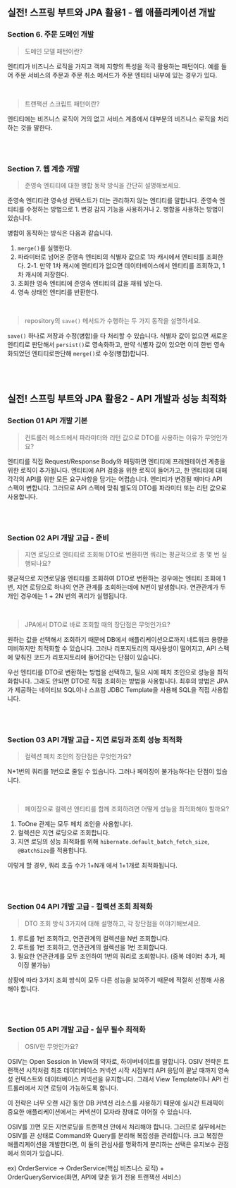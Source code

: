 ## 실전! 스프링 부트와 JPA 활용1 - 웹 애플리케이션 개발

### Section 6. 주문 도메인 개발
> 도메인 모델 패턴이란?

엔티티가 비즈니스 로직을 가지고 객체 지향의 특성을 적극 활용하는 패턴이다. 예를 들어 주문 서비스의 주문과 주문 취소 메서드가 주문 엔티티 내부에 있는 경우가 있다.

<br>

> 트랜잭션 스크립트 패턴이란?

엔티티에는 비즈니스 로직이 거의 없고 서비스 계층에서 대부분의 비즈니스 로직을 처리하는 것을 말한다.

<br>

<br>

### Section 7. 웹 계층 개발
> 준영속 엔티티에 대한 병합 동작 방식을 간단히 설명해보세요.

준영속 엔티티란 영속성 컨텍스트가 더는 관리하지 않는 엔티티를 말합니다. 준영속 엔티티를 수정하는 방법으로 1. 변경 감지 기능을 사용하거나 2. 병합을 사용하는 방법이 있습니다.

병합이 동작하는 방식은 다음과 같습니다.
1. `merge()`를 실행한다.
2. 파라미터로 넘어온 준영속 엔티티의 식별자 값으로 1차 캐시에서 엔티티를 조회한다.
2-1. 만약 1차 캐시에 엔티티가 없으면 데이터베이스에서 엔티티를 조회하고, 1차 캐시에 저장한다.
3. 조회한 영속 엔티티에 준영속 엔티티의 값을 채워 넣는다.
4. 영속 상태인 엔티티를 반환한다.

<br>

> repository의 `save()` 메서드가 수행하는 두 가지 동작을 설명하세요.

`save()` 하나로 저장과 수정(병합)을 다 처리할 수 있습니다. 식별자 값이 없으면 새로운 엔티티로 판단해서 `persist()`로 영속화하고, 만약 식별자 값이 있으면 이미 한번 영속화되었던 엔티티로판단해 `merge()`로 수정(병합)합니다.

<br>

<br>

## 실전! 스프링 부트와 JPA 활용2 - API 개발과 성능 최적화

### Section 01 API 개발 기본
> 컨트롤러 메소드에서 파라미터와 리턴 값으로 DTO를 사용하는 이유가 무엇인가요?

엔티티를 직접 Request/Response Body와 매핑하면 엔티티에 프레젠테이션 계층을 위한 로직이 추가됩니다. 엔티티에 API 검증을 위한 로직이 들어가고, 한 엔티티에 대해 각각의 API를 위한 모든 요구사항을 담기는 어렵습니다. 엔티티가 변경될 때마다 API 스펙이 변합니다. 그러므로 API 스펙에 맞춰 별도의 DTO를 파라미터 또는 리턴 값으로 사용합니다.

<br>

<br>

### Section 02 API 개발 고급 - 준비
> 지연 로딩으로 엔티티로 조회해 DTO로 변환하면 쿼리는 평균적으로 총 몇 번 실행되나요?

평균적으로 지연로딩을 엔티티를 조회하여 DTO로 변환하는 경우에는 엔티티 조회에 1번, 지연 로딩으로 하나의 연관 관계를 조회하는데에 N번이 발생합니다. 연관관계가 두 개인 경우에는 1 + 2N 번의 쿼리가 실행됩니다.

<br>

> JPA에서 DTO로 바로 조회할 때의 장단점은 무엇인가요?

원하는 값을 선택해서 조회하기 때문에 DB에서 애플리케이션으로까지 네트워크 용량을 미비하지만 최적화할 수 있습니다. 그러나 리포지토리의 재사용성이 떨어지고, API 스펙에 맞춰진 코드가 리포지토리에 들어간다는 단점이 있습니다.

우선 엔티티를 DTO로 변환하는 방법을 선택하고, 필요 시에 페치 조인으로 성능을 최적화합니다. 그래도 안되면 DTO로 직접 조회하는 방법을 사용합니다. 최후의 방법은 JPA가 제공하는 네이티브 SQL이나 스프링 JDBC Template을 사용해 SQL을 직접 사용합니다.

<br>

<br>

### Section 03 API 개발 고급 - 지연 로딩과 조회 성능 최적화
> 컬렉션 페치 조인의 장단점은 무엇인가요?

N+1번의 쿼리를 1번으로 줄일 수 있습니다. 그러나 페이징이 불가능하다는 단점이 있습니다.

<br>

> 페이징으로 컬렉션 엔티티를 함께 조회하려면 어떻게 성능을 최적화해야 할까요?

1. ToOne 관계는 모두 페치 조인을 사용합니다.
2. 컬렉션은 지연 로딩으로 조회합니다.
3. 지연 로딩의 성능 최적화를 위해 `hibernate.default_batch_fetch_size`, `@BatchSize`를 적용합니다.

이렇게 할 경우, 쿼리 호출 수가 1+N개 에서 1+1개로 최적화됩니다.


<br>

<br>

### Section 04 API 개발 고급 - 컬렉션 조회 최적화
> DTO 조회 방식 3가지에 대해 설명하고, 각 장단점을 이야기해보세요.

1. 루트를 1번 조회하고, 연관관계의 컬렉션을 N번 조회합니다. 
2. 루트를 1번 조회하고, 연관관계의 컬렉션을 1번 조회합니다.
3. 필요한 연관관계를 모두 조인하여 1번의 쿼리로 조회합니다. (중복 데이터 추가, 페이징 불가능)

상황에 따라 3가지 조회 방식이 모두 다른 성능을 보여주기 때문에 적절히 선정해 사용해야 합니다.

<br>

<br>

### Section 05 API 개발 고급 - 실무 필수 최적화
> OSIV란 무엇인가요?

OSIV는 Open Session In View의 약자로, 하이버네이트를 말합니다. OSIV 전략은 트랜잭션 시작처럼 최초 데이터베이스 커넥션 시작 시점부터 API 응답이 끝날 때까지 영속성 컨텍스트와 데이터베이스 커넥션을 유지합니다. 그래서 View Template이나 API 컨트롤러에서 지연 로딩이 가능하도록 합니다.

 이 전략은 너무 오랜 시간 동안 DB 커넥션 리소스를 사용하기 때문에 실시간 트래픽이 중요한 애플리케이션에서는 커넥션이 모자라 장애로 이어질 수 있습니다.
 
 OSIV를 끄면 모든 지연로딩을 트랜잭션 안에서 처리해야 합니다. 그러므로 실무에서는 OSIV를 끈 상태로 Command와 Query를 분리해 복잡성을 관리합니다. 크고 복잡한 애플리케이션을 개발한다면, 이 둘의 관심사를 명확하게 분리하는 선택은 유지보수 관점에서 의미가 있습니다.

ex) OrderService -> OrderService(핵심 비즈니스 로직) + OrderQueryService(화면, API에 맞춘 읽기 전용 트랜잭션 서비스)

<br>

